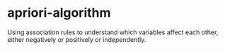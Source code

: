 # apriori-algorithm
Using association rules to understand which variables affect each other, either negatively or positively or independently. 
